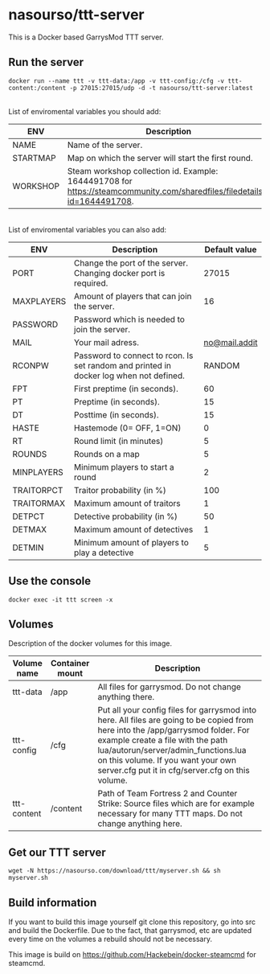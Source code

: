 # nasourso/ttt-server

This is a Docker based GarrysMod TTT server.

## Run the server
```
docker run --name ttt -v ttt-data:/app -v ttt-config:/cfg -v ttt-content:/content -p 27015:27015/udp -d -t nasourso/ttt-server:latest
```

<br>
List of enviromental variables you should add:

| ENV | Description | Default value |
| --- | --- | --- |
| NAME | Name of the server. | DockerServer |
| STARTMAP | Map on which the server will start the first round. | gm_construct |
| WORKSHOP | Steam workshop collection id. Example: 1644491708 for https://steamcommunity.com/sharedfiles/filedetails/?id=1644491708. | 0 |

<br>
List of enviromental variables you can also add:

| ENV | Description | Default value |
| --- | --- | --- |
| PORT | Change the port of the server. Changing docker port is required. | 27015 |
| MAXPLAYERS | Amount of players that can join the server. | 16 |
| PASSWORD | Password which is needed to join the server. | |
| MAIL | Your mail adress. | no@mail.addit |
| RCONPW | Password to connect to rcon. Is set random and printed in docker log when not defined. | RANDOM |
| FPT | First preptime (in seconds). | 60 |
| PT | Preptime (in seconds). | 15 |
| DT | Posttime (in seconds). | 15 |
| HASTE | Hastemode (0= OFF, 1=ON) | 0 |
| RT | Round limit (in minutes) | 5 |
| ROUNDS | Rounds on a map | 5 |
| MINPLAYERS | Minimum players to start a round | 2 |
| TRAITORPCT | Traitor probability (in %) | 100 |
| TRAITORMAX | Maximum amount of traitors | 1 |
| DETPCT | Detective probability (in %) | 50 |
| DETMAX | Maximum amount of detectives | 1 |
| DETMIN | Minimum amount of players to play a detective | 5 |

## Use the console
```
docker exec -it ttt screen -x
```

## Volumes
Description of the docker volumes for this image.

| Volume name | Container mount | Description |
| --- | --- | --- |
| ttt-data | /app | All files for garrysmod. Do not change anything there. |
| ttt-config | /cfg | Put all your config files for garrysmod into here. All files are going to be copied from here into the /app/garrysmod folder. For example create a file with the path lua/autorun/server/admin_functions.lua on this volume. If you want your own server.cfg put it in cfg/server.cfg on this volume.
| ttt-content | /content | Path of Team Fortress 2 and Counter Strike: Source files which are for example necessary for many TTT maps. Do not change anything here. |

## Get our TTT server
```
wget -N https://nasourso.com/download/ttt/myserver.sh && sh myserver.sh
```
## Build information

If you want to build this image yourself git clone this repository, go into src and build the Dockerfile. Due to the fact, that garrysmod, etc are updated every time on the volumes a rebuild should not be necessary.

This image is build on https://github.com/Hackebein/docker-steamcmd for steamcmd.
